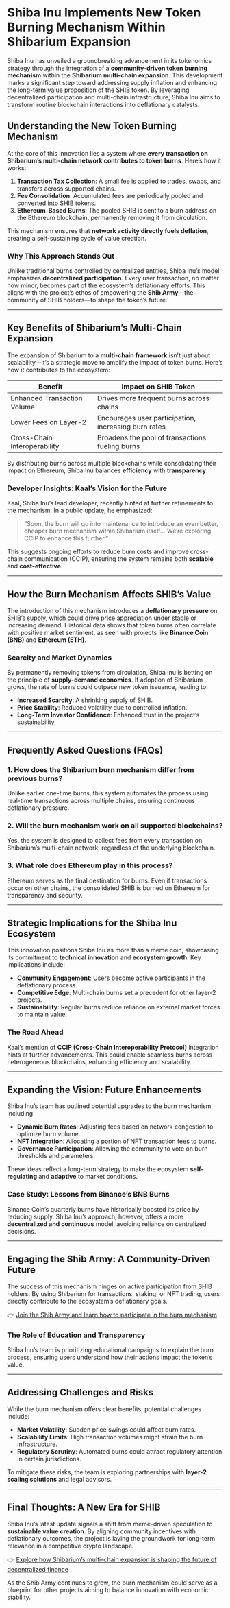 # Shiba Inu Implements New Token Burning Mechanism Within Shibarium Expansion  

Shiba Inu has unveiled a groundbreaking advancement in its tokenomics strategy through the integration of a **community-driven token burning mechanism** within the **Shibarium multi-chain expansion**. This development marks a significant step toward addressing supply inflation and enhancing the long-term value proposition of the SHIB token. By leveraging decentralized participation and multi-chain infrastructure, Shiba Inu aims to transform routine blockchain interactions into deflationary catalysts.  

## Understanding the New Token Burning Mechanism  

At the core of this innovation lies a system where **every transaction on Shibarium’s multi-chain network contributes to token burns**. Here’s how it works:  

1. **Transaction Tax Collection**: A small fee is applied to trades, swaps, and transfers across supported chains.  
2. **Fee Consolidation**: Accumulated fees are periodically pooled and converted into SHIB tokens.  
3. **Ethereum-Based Burns**: The pooled SHIB is sent to a burn address on the Ethereum blockchain, permanently removing it from circulation.  

This mechanism ensures that **network activity directly fuels deflation**, creating a self-sustaining cycle of value creation.  

### Why This Approach Stands Out  

Unlike traditional burns controlled by centralized entities, Shiba Inu’s model emphasizes **decentralized participation**. Every user transaction, no matter how minor, becomes part of the ecosystem’s deflationary efforts. This aligns with the project’s ethos of empowering the **Shib Army**—the community of SHIB holders—to shape the token’s future.  

---

## Key Benefits of Shibarium’s Multi-Chain Expansion  

The expansion of Shibarium to a **multi-chain framework** isn’t just about scalability—it’s a strategic move to amplify the impact of token burns. Here’s how it contributes to the ecosystem:  

| **Benefit**               | **Impact on SHIB Token**                          |  
|---------------------------|---------------------------------------------------|  
| Enhanced Transaction Volume | Drives more frequent burns across chains          |  
| Lower Fees on Layer-2     | Encourages user participation, increasing burn rates |  
| Cross-Chain Interoperability | Broadens the pool of transactions fueling burns |  

By distributing burns across multiple blockchains while consolidating their impact on Ethereum, Shiba Inu balances **efficiency** with **transparency**.  

### Developer Insights: Kaal’s Vision for the Future  

Kaal, Shiba Inu’s lead developer, recently hinted at further refinements to the mechanism. In a public update, he emphasized:  

> “Soon, the burn will go into maintenance to introduce an even better, cheaper burn mechanism within Shibarium itself... We’re exploring CCIP to enhance this further.”  

This suggests ongoing efforts to reduce burn costs and improve cross-chain communication (CCIP), ensuring the system remains both **scalable** and **cost-effective**.  

---

## How the Burn Mechanism Affects SHIB’s Value  

The introduction of this mechanism introduces a **deflationary pressure** on SHIB’s supply, which could drive price appreciation under stable or increasing demand. Historical data shows that token burns often correlate with positive market sentiment, as seen with projects like **Binance Coin (BNB)** and **Ethereum (ETH)**.  

### Scarcity and Market Dynamics  

By permanently removing tokens from circulation, Shiba Inu is betting on the principle of **supply-demand economics**. If adoption of Shibarium grows, the rate of burns could outpace new token issuance, leading to:  

- **Increased Scarcity**: A shrinking supply of SHIB.  
- **Price Stability**: Reduced volatility due to controlled inflation.  
- **Long-Term Investor Confidence**: Enhanced trust in the project’s sustainability.  

---

## Frequently Asked Questions (FAQs)  

### **1. How does the Shibarium burn mechanism differ from previous burns?**  
Unlike earlier one-time burns, this system automates the process using real-time transactions across multiple chains, ensuring continuous deflationary pressure.  

### **2. Will the burn mechanism work on all supported blockchains?**  
Yes, the system is designed to collect fees from every transaction on Shibarium’s multi-chain network, regardless of the underlying blockchain.  

### **3. What role does Ethereum play in this process?**  
Ethereum serves as the final destination for burns. Even if transactions occur on other chains, the consolidated SHIB is burned on Ethereum for transparency and security.  

---

## Strategic Implications for the Shiba Inu Ecosystem  

This innovation positions Shiba Inu as more than a meme coin, showcasing its commitment to **technical innovation** and **ecosystem growth**. Key implications include:  

- **Community Engagement**: Users become active participants in the deflationary process.  
- **Competitive Edge**: Multi-chain burns set a precedent for other layer-2 projects.  
- **Sustainability**: Regular burns reduce reliance on external market forces to maintain value.  

### The Road Ahead  

Kaal’s mention of **CCIP (Cross-Chain Interoperability Protocol)** integration hints at further advancements. This could enable seamless burns across heterogeneous blockchains, enhancing efficiency and scalability.  

---

## Expanding the Vision: Future Enhancements  

Shiba Inu’s team has outlined potential upgrades to the burn mechanism, including:  

- **Dynamic Burn Rates**: Adjusting fees based on network congestion to optimize burn volume.  
- **NFT Integration**: Allocating a portion of NFT transaction fees to burns.  
- **Governance Participation**: Allowing the community to vote on burn thresholds and parameters.  

These ideas reflect a long-term strategy to make the ecosystem **self-regulating** and **adaptive** to market conditions.  

### Case Study: Lessons from Binance’s BNB Burns  

Binance Coin’s quarterly burns have historically boosted its price by reducing supply. Shiba Inu’s approach, however, offers a more **decentralized and continuous** model, avoiding reliance on centralized decisions.  

---

## Engaging the Shib Army: A Community-Driven Future  

The success of this mechanism hinges on active participation from SHIB holders. By using Shibarium for transactions, staking, or NFT trading, users directly contribute to the ecosystem’s deflationary goals.  

👉 [Join the Shib Army and learn how to participate in the burn mechanism](https://bit.ly/okx-bonus)  

### The Role of Education and Transparency  

Shiba Inu’s team is prioritizing educational campaigns to explain the burn process, ensuring users understand how their actions impact the token’s value.  

---

## Addressing Challenges and Risks  

While the burn mechanism offers clear benefits, potential challenges include:  

- **Market Volatility**: Sudden price swings could affect burn rates.  
- **Scalability Limits**: High transaction volumes might strain the burn infrastructure.  
- **Regulatory Scrutiny**: Automated burns could attract regulatory attention in certain jurisdictions.  

To mitigate these risks, the team is exploring partnerships with **layer-2 scaling solutions** and legal advisors.  

---

## Final Thoughts: A New Era for SHIB  

Shiba Inu’s latest update signals a shift from meme-driven speculation to **sustainable value creation**. By aligning community incentives with deflationary outcomes, the project is laying the groundwork for long-term relevance in a competitive crypto landscape.  

👉 [Explore how Shibarium’s multi-chain expansion is shaping the future of decentralized finance](https://bit.ly/okx-bonus)  

As the Shib Army continues to grow, the burn mechanism could serve as a blueprint for other projects aiming to balance innovation with economic stability.